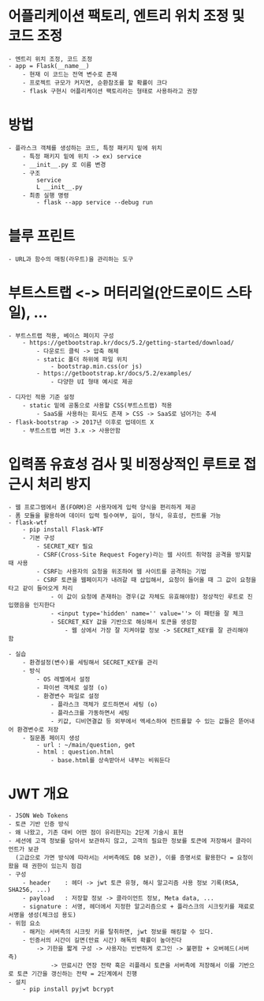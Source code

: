 # 어플리케이션 팩토리, 엔트리 위치 조정 및 코드 조정
    - 엔트리 위치 조정, 코드 조정
    - app = Flask(__name__)
        - 현재 이 코드는 전역 변수로 존재
        - 프로젝트 규모가 커지면, 순환참조를 할 확률이 크다
        - flask 구현시 어플리케이션 팩토리라는 형태로 사용하라고 권장

# 방법
    - 플라스크 객체를 생성하는 코드, 특정 패키지 밑에 위치
        - 특정 패키지 밑에 위치 -> ex) service
        - __init__.py 로 이름 변경
        - 구조
            service
            L __init__.py
        - 최종 실행 명령
            - flask --app service --debug run

# 블루 프린트
    - URL과 함수의 매핑(라우트)을 관리하는 도구

# 부트스트랩 <-> 머터리얼(안드로이드 스타일), ...
    - 부트스트랩 적용, 베이스 페이지 구성
        - https://getbootstrap.kr/docs/5.2/getting-started/download/
            - 다운로드 클릭 -> 압축 해제
            - static 폴더 하위에 파일 위치
                - bootstrap.min.css(or js)
            - https://getbootstrap.kr/docs/5.2/examples/
                - 다양한 UI 형태 예시로 제공

    - 디자인 적용 기준 설정
        - static 밑에 공통으로 사용할 CSS(부트스트랩) 적용
            - SaaS를 사용하는 회사도 존재 > CSS -> SaaS로 넘어가는 추세
    - flask-bootstrap -> 2017년 이후로 업데이트 X
        - 부트스트랩 버전 3.x -> 사용안함

# 입력폼 유효성 검사 및 비정상적인 루트로 접근시 처리 방지
    - 웹 프로그램에서 폼(FORM)은 사용자에게 입력 양식을 편리하게 제공
    - 폼 모듈을 활용하여 데이터 입력 필수여부, 길이, 형식, 유효성, 컨트롤 가능
    - flask-wtf
        - pip install Flask-WTF
        - 기본 구성
            - SECRET_KEY 필요
            - CSRF(Cross-Site Request Fogery)라는 웹 사이트 취약점 공격을 방지할 때 사용
            - CSRF는 사용자의 요청을 위조하여 웹 사이트를 공격하는 기법
            - CSRF 토큰을 웹페이지가 내려갈 때 삽입해서, 요청이 들어올 때 그 값이 요청을 타고 같이 들어오게 처리
                - 이 값이 요청에 존재하는 경우(값 자체도 유효해야함) 정상적인 루트로 진입했음을 인지한다
                - <input type='hidden' name='' value=''> 이 패턴을 잘 체크
                - SECRET_KEY 값을 기반으로 해싱해서 토큰을 생성함
                    - 웹 상에서 가장 잘 지켜야할 정보 -> SECRET_KEY를 잘 관리해야 함
    
    - 실습
        - 환경설정(변수)를 세팅해서 SECRET_KEY를 관리
        - 방식
            - OS 레벨에서 설정
            - 파이썬 객체로 설정 (o)
            - 환경변수 파일로 설정
                - 플라스크 객체가 로드하면서 세팅 (o)
                - 플라스크를 가동하면서 세팅
                - 키값, 디비연결값 등 외부에서 엑세스하여 컨트롤할 수 있는 값들은 뜯어내어 환경변수로 저장
        - 질문폼 페이지 생성
            - url : ~/main/question, get
            - html : question.html
                - base.html를 상속받아서 내부는 비워둔다

# JWT 개요
    - JSON Web Tokens
    - 토큰 기반 인증 방식
    - 왜 나왔고, 기존 대비 어떤 점이 유리한지는 2단계 기술시 표현
    - 세션에 고객 정보를 담아서 보관하지 않고, 고객의 필요한 정보를 토큰에 저장해서 클라이언트가 보관
      (고급으로 가면 방식에 따라서는 서버측에도 DB 보관), 이를 증명서로 활용한다 = 요청이 왔을 때 권한이 있는지 점검
    - 구성
        - header    : 헤더 -> jwt 토큰 유형, 해시 알고리즘 사용 정보 기록(RSA, SHA256, ...)
        - payload   : 저장할 정보 -> 클라이언트 정보, Meta data, ...
        - signature : 서명, 헤더에서 지정한 알고리즘으로 + 플라스크의 시크릿키를 재료로 서명을 생성(체크섬 용도)
    - 위험 요소
        - 해커는 서버측의 시크릿 키를 탈취하면, jwt 정보를 해킹할 수 있다.
        - 인증서의 시간이 길면(만료 시간) 해독의 확률이 높아진다 
            -> 기한을 짧게 구성 -> 사용자는 빈번하게 로그인 -> 불편함 + 오버헤드(서버측)
                -> 만료시간 연장 전략 혹은 리플래시 토큰을 서버측에 저장해서 이를 기반으로 토큰 기간을 갱신하는 전략 = 2단계에서 진행
    - 설치
        - pip install pyjwt bcrypt